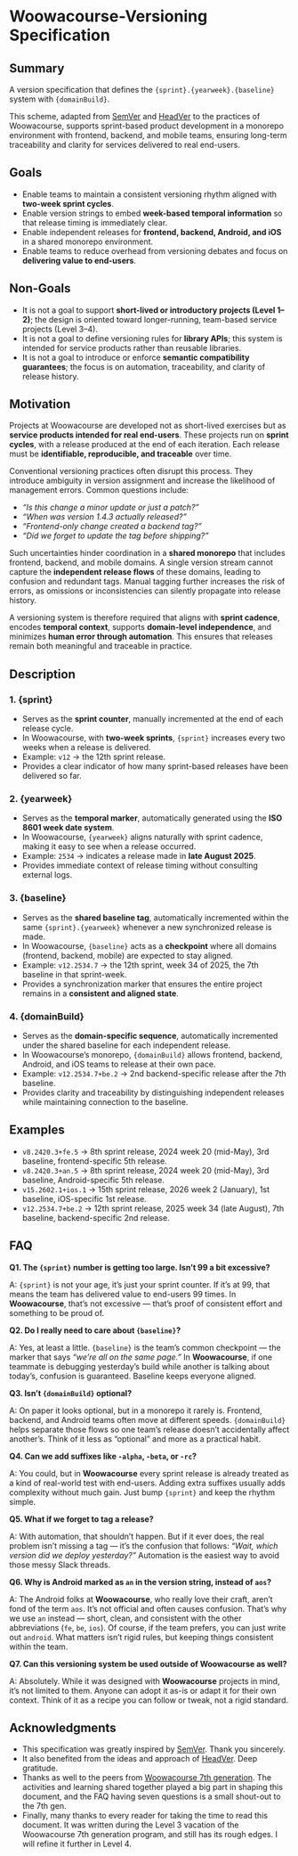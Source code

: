 # Woowacourse-Versioning Specification

## Summary

A version specification that defines the `{sprint}.{yearweek}.{baseline}` system with `{domainBuild}`.

This scheme, adapted from [SemVer](https://github.com/semver/semver) and [HeadVer](https://github.com/line/headver) to the practices of Woowacourse, supports sprint-based product development in a monorepo environment with frontend, backend, and mobile teams, ensuring long-term traceability and clarity for services delivered to real end-users.

## Goals

- Enable teams to maintain a consistent versioning rhythm aligned with **two-week sprint cycles**.
- Enable version strings to embed **week-based temporal information** so that release timing is immediately clear.
- Enable independent releases for **frontend, backend, Android, and iOS** in a shared monorepo environment.
- Enable teams to reduce overhead from versioning debates and focus on **delivering value to end-users**.

## Non-Goals

- It is not a goal to support **short-lived or introductory projects (Level 1–2)**; the design is oriented toward longer-running, team-based service projects (Level 3–4).
- It is not a goal to define versioning rules for **library APIs**; this system is intended for service products rather than reusable libraries.
- It is not a goal to introduce or enforce **semantic compatibility guarantees**; the focus is on automation, traceability, and clarity of release history.

## Motivation

Projects at Woowacourse are developed not as short-lived exercises but as **service products intended for real end-users**. These projects run on **sprint cycles**, with a release produced at the end of each iteration. Each release must be **identifiable, reproducible, and traceable** over time.

Conventional versioning practices often disrupt this process. They introduce ambiguity in version assignment and increase the likelihood of management errors. Common questions include:

- *“Is this change a minor update or just a patch?”*
- *“When was version 1.4.3 actually released?”*
- *“Frontend-only change created a backend tag?”*
- *“Did we forget to update the tag before shipping?”*

Such uncertainties hinder coordination in a **shared monorepo** that includes frontend, backend, and mobile domains. A single version stream cannot capture the **independent release flows** of these domains, leading to confusion and redundant tags. Manual tagging further increases the risk of errors, as omissions or inconsistencies can silently propagate into release history.

A versioning system is therefore required that aligns with **sprint cadence**, encodes **temporal context**, supports **domain-level independence**, and minimizes **human error through automation**. This ensures that releases remain both meaningful and traceable in practice.

## Description

### 1. {sprint}

- Serves as the **sprint counter**, manually incremented at the end of each release cycle.  
- In Woowacourse, with **two-week sprints**, `{sprint}` increases every two weeks when a release is delivered.  
- Example: `v12` → the 12th sprint release.  
- Provides a clear indicator of how many sprint-based releases have been delivered so far.  

### 2. {yearweek}

- Serves as the **temporal marker**, automatically generated using the **ISO 8601 week date system**.  
- In Woowacourse, `{yearweek}` aligns naturally with sprint cadence, making it easy to see when a release occurred.  
- Example: `2534` → indicates a release made in **late August 2025**.  
- Provides immediate context of release timing without consulting external logs.  

### 3. {baseline}

- Serves as the **shared baseline tag**, automatically incremented within the same `{sprint}.{yearweek}` whenever a new synchronized release is made.  
- In Woowacourse, `{baseline}` acts as a **checkpoint** where all domains (frontend, backend, mobile) are expected to stay aligned.  
- Example: `v12.2534.7` → the 12th sprint, week 34 of 2025, the 7th baseline in that sprint-week.  
- Provides a synchronization marker that ensures the entire project remains in a **consistent and aligned state**.  

### 4. {domainBuild}

- Serves as the **domain-specific sequence**, automatically incremented under the shared baseline for each independent release.  
- In Woowacourse’s monorepo, `{domainBuild}` allows frontend, backend, Android, and iOS teams to release at their own pace.  
- Example: `v12.2534.7+be.2` → 2nd backend-specific release after the 7th baseline.  
- Provides clarity and traceability by distinguishing independent releases while maintaining connection to the baseline.  

## Examples

- `v8.2420.3+fe.5` → 8th sprint release, 2024 week 20 (mid-May), 3rd baseline, frontend-specific 5th release.  
- `v8.2420.3+an.5` → 8th sprint release, 2024 week 20 (mid-May), 3rd baseline, Android-specific 5th release.  
- `v15.2602.1+ios.1` → 15th sprint release, 2026 week 2 (January), 1st baseline, iOS-specific 1st release.  
- `v12.2534.7+be.2` → 12th sprint release, 2025 week 34 (late August), 7th baseline, backend-specific 2nd release.  

## FAQ

**Q1. The `{sprint}` number is getting too large. Isn’t 99 a bit excessive?**  

A: `{sprint}` is not your age, it’s just your sprint counter. If it’s at 99, that means the team has delivered value to end-users 99 times. In **Woowacourse**, that’s not excessive — that’s proof of consistent effort and something to be proud of.  

**Q2. Do I really need to care about `{baseline}`?**  

A: Yes, at least a little. `{baseline}` is the team’s common checkpoint — the marker that says *“we’re all on the same page.”* In **Woowacourse**, if one teammate is debugging yesterday’s build while another is talking about today’s, confusion is guaranteed. Baseline keeps everyone aligned.  

**Q3. Isn’t `{domainBuild}` optional?**  

A: On paper it looks optional, but in a monorepo it rarely is. Frontend, backend, and Android teams often move at different speeds. `{domainBuild}` helps separate those flows so one team’s release doesn’t accidentally affect another’s. Think of it less as “optional” and more as a practical habit.  

**Q4. Can we add suffixes like `-alpha`, `-beta`, or `-rc`?**  

A: You could, but in **Woowacourse** every sprint release is already treated as a kind of real-world test with end-users. Adding extra suffixes usually adds complexity without much gain. Just bump `{sprint}` and keep the rhythm simple.  

**Q5. What if we forget to tag a release?**  

A: With automation, that shouldn’t happen. But if it ever does, the real problem isn’t missing a tag — it’s the confusion that follows: *“Wait, which version did we deploy yesterday?”* Automation is the easiest way to avoid those messy Slack threads.  

**Q6. Why is Android marked as `an` in the version string, instead of `aos`?**  

A: The Android folks at **Woowacourse**, who really love their craft, aren’t fond of the term `aos`. It’s not official and often causes confusion. That’s why we use `an` instead — short, clean, and consistent with the other abbreviations (`fe`, `be`, `ios`). Of course, if the team prefers, you can just write out `android`. What matters isn’t rigid rules, but keeping things consistent within the team.  

**Q7. Can this versioning system be used outside of Woowacourse as well?**  

A: Absolutely. While it was designed with **Woowacourse** projects in mind, it’s not limited to them. Anyone can adopt it as-is or adapt it for their own context. Think of it as a recipe you can follow or tweak, not a rigid standard.  

## Acknowledgments

- This specification was greatly inspired by [SemVer](https://github.com/semver/semver). Thank you sincerely.  
- It also benefited from the ideas and approach of [HeadVer](https://github.com/line/headver). Deep gratitude.  
- Thanks as well to the peers from [Woowacourse 7th generation](https://www.woowacourse.io/). The activities and learning shared together played a big part in shaping this document, and the FAQ having seven questions is a small shout-out to the 7th gen.  
- Finally, many thanks to every reader for taking the time to read this document. It was written during the Level 3 vacation of the Woowacourse 7th generation program, and still has its rough edges. I will refine it further in Level 4.  
